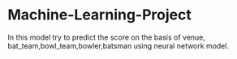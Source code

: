 # Machine-Learning-Project
In this model try to predict the score on the basis of venue, bat_team,bowl_team,bowler,batsman using neural network model.
